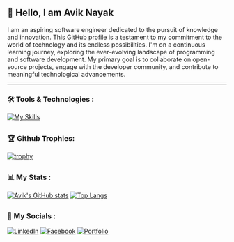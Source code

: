 ## 👋 Hello, I am Avik Nayak

I am an aspiring software engineer dedicated to the pursuit of knowledge and innovation. This GitHub profile is a testament to my commitment to the world of technology and its endless possibilities. I'm on a continuous learning journey, exploring the ever-evolving landscape of programming and software development. My primary goal is to collaborate on open-source projects, engage with the developer community, and contribute to meaningful technological advancements.

---

### 🛠️ Tools & Technologies :
[![My Skills](https://skillicons.dev/icons?i=cpp,html,css,js,react,redux,tailwind,sass,nodejs,expressjs,mongodb,git,github,md)](https://skillicons.dev)

##


### 🏆 Github Trophies:

[![trophy](https://github-profile-trophy.vercel.app/?username=AvikNayak22&theme=discord)](https://github.com/AvikNayak22/github-profile-trophy)

##


### 📊 My Stats :
[![Avik's GitHub stats](https://github-readme-stats.vercel.app/api?username=AvikNayak22&show_icons=true&theme=tokyonight)](https://github.com/AvikNayak22/github-readme-stats)
[![Top Langs](https://github-readme-stats.vercel.app/api/top-langs/?username=AvikNayak22&layout=compact&theme=tokyonight)](https://github.com/AvikNayak22/github-readme-stats)

##

### 📱 My Socials :

[![LinkedIn](https://img.shields.io/badge/LinkedIn-0077B5?style=for-the-badge&logo=linkedin&logoColor=white)](https://www.linkedin.com/in/avik-nayak-50b667222/)
[![Facebook](https://img.shields.io/badge/Facebook-%231877F2.svg?style=for-the-badge&logo=Facebook&logoColor=white)](https://www.facebook.com/profile.php?id=61552946880967)
[![Portfolio](https://img.shields.io/badge/website-000000?style=for-the-badge&logo=About.me&logoColor=white)](https://aviknayak.vercel.app/)



